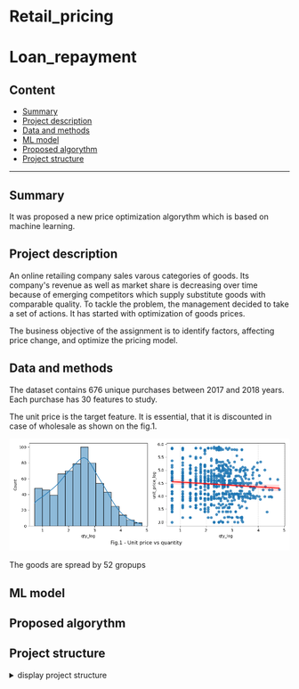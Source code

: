 # Retail_pricing

# Loan_repayment

## Content

* [Summary](README.md#Summary)  
* [Project description](README.md#Project-description)  
* [Data and methods](README.md#Data-and-methods)
* [ML model](README.md#ML-model)
* [Proposed algorythm](README.md#Proposed-algorythm)      
* [Project structure](README.md#Project-structure)                   


---

## Summary

It was proposed a new price optimization algorythm which is based on machine learning.  
  

## Project description

An online retailing company sales varous categories of goods. Its company's revenue as well as market share is decreasing over time because of emerging competitors which supply substitute goods with comparable quality. To tackle the problem, the management decided to take a set of actions. It has started with optimization of goods prices.

The business objective of the assignment is to identify factors, affecting price change, and optimize the pricing model.

## Data and methods

The dataset contains 676 unique purchases between 2017 and 2018 years. Each purchase has 30 features to study. 

The unit price is the target feature. It is essential, that it is discounted in case of wholesale as shown on the fig.1.

<div align="center"> <img src="./figures/fig_1.png" width="850">  </div>

 
The goods are spread by 52 gropups 


 



## ML model
 

## Proposed algorythm

 

## Project structure

<details>
  <summary>display project structure </summary>

```Python
Loan_repayment
├── .gitignore
├── config
│   └── config.json     # configuration settings
├── data                # data archive
│  
├── figures             # project figures and charts
│   ├── fig_1.png
.....
│   └── fig_xx.png
├── models              # models and weights
│   ├── xxx.pkl
.....
│   └── xxx.pkl
├── notebooks           # notebooks
│   └── Retail_pricing.ipynb

├── README.md
├── requirements.txt    
└── utils               # functions and data loaders
    └── reader_config.py
```
</details>
